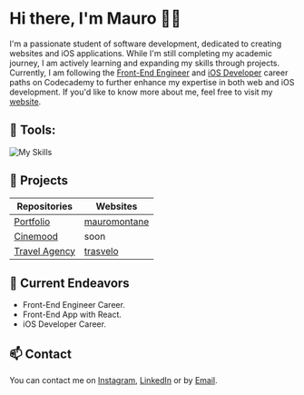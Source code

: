 # Hi there, I'm Mauro 👋🏻

I'm a passionate student of software development, dedicated to creating websites and iOS applications. While I'm still completing my academic journey, I am actively learning and expanding my skills through projects. Currently, I am following the [Front-End Engineer](https://www.codecademy.com/learn/paths/front-end-engineer-career-path) and [iOS Developer](https://www.codecademy.com/learn/paths/ios-developer) career paths on Codecademy to further enhance my expertise in both web and iOS development.
If you'd like to know more about me, feel free to visit my [website](https://mauromontane.me).

## 🔨 Tools:
![My Skills](https://skillicons.dev/icons?i=react,next,mysql,vercel,figma,html,css,js,swift&perline=5)

## 📖 Projects
| Repositories                                                | Websites                                |
| ----------------------------------------------------------- | --------------------------------------- |
| [Portfolio](https://github.com/mauromltn/my-portfolio)      | [mauromontane](https://mauromontane.me) |
| [Cinemood](https://github.com/mauromltn/cine-mood)          | soon                                    |
| [Travel Agency](https://github.com/mauromltn/Travel-Agency) | [trasvelo](https://trasvelo.vercel.app) |


## 🔭 Current Endeavors
- Front-End Engineer Career.
- Front-End App with React.
- iOS Developer Career.

## 📫 Contact
You can contact me on [Instagram](https://www.instagram.com/mauromontane/), [LinkedIn](https://www.linkedin.com/in/mauro-montane) or by [Email](mailto:dev.montane@gmail.com).

